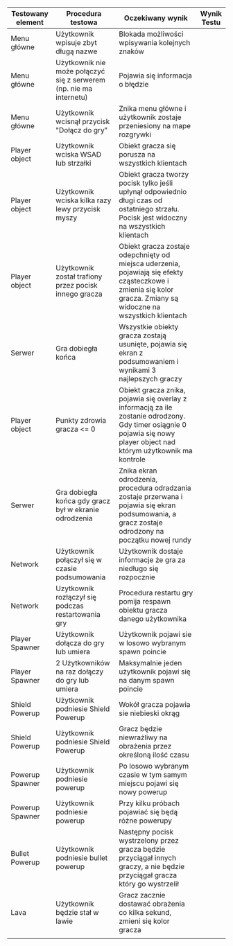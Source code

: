 | Testowany element | Procedura testowa | Oczekiwany wynik | Wynik Testu |
| ---- | ---- | ---- | ---- |
| Menu główne | Użytkownik wpisuje zbyt długą nazwe | Blokada możliwości wpisywania kolejnych znaków |  |
| Menu główne | Użytkownik nie może połączyć się z serwerem (np. nie ma internetu) | Pojawia się informacja o błędzie |  |
| Menu główne | Użytkownik wcisnął przycisk "Dołącz do gry" | Znika menu główne i użytkownik zostaje przeniesiony na mape rozgrywki |  |
| Player object | Użytkownik wciska WSAD lub strzałki | Obiekt gracza się porusza na wszystkich klientach |  |
| Player object | Użytkownik wciska kilka razy lewy przycisk myszy | Obiekt gracza tworzy pocisk tylko jeśli upłynął odpowiednio długi czas od ostatniego strzału. Pocisk jest widoczny na wszystkich klientach |  |
| Player object | Użytkownik został trafiony przez pocisk innego gracza | Obiekt gracza zostaje odepchnięty od miejsca uderzenia, pojawiają się efekty cząsteczkowe i zmienia się kolor gracza. Zmiany są widoczne na wszystkich klientach |  |
| Serwer | Gra dobiegła końca | Wszystkie obiekty gracza zostają usunięte, pojawia się ekran z podsumowaniem i wynikami 3 najlepszych graczy |  |
| Player object | Punkty zdrowia gracza <= 0 | Obiekt gracza znika, pojawia się overlay z informacją za ile zostanie odrodzony. Gdy timer osiągnie 0 pojawia się nowy player object nad którym użytkownik ma kontrole |  |
| Serwer | Gra dobiegła końca gdy gracz był w ekranie odrodzenia | Znika ekran odrodzenia, procedura odradzania zostaje przerwana i pojawia się ekran podsumowania, a gracz zostaje odrodzony na początku nowej rundy |  |
| Network | Użytkownik połączył się w czasie podsumowania | Użytkownik dostaje informacje że gra za niedługo się rozpocznie |  |
| Network | Uzytkownik rozłączył się podczas restartowania gry | Procedura restartu gry pomija respawn obiektu gracza danego użytkownika |  |
| Player Spawner | Użytkownik dołącza do gry lub umiera | Użytkownik pojawi sie w losowo wybranym spawn poincie |  |
| Player Spawner | 2 Użytkowników na raz dołączy do gry lub umiera | Maksymalnie jeden użytkownik pojawi się na danym spawn poincie |  |
| Shield Powerup | Użytkownik podniesie Shield Powerup | Wokół gracza pojawia sie niebieski okrąg |  |
| Shield Powerup | Użytkownik podniesie Shield Powerup | Gracz będzie niewrażliwy na obrażenia przez określoną ilość czasu |  |
| Powerup Spawner | Użytkownik podniesie powerup | Po losowo wybranym czasie w tym samym miejscu pojawi się nowy powerup |  |
| Powerup Spawner | Użytkownik podniesie powerup | Przy kilku próbach pojawiać się będą różne powerupy |  |
| Bullet Powerup | Użytkownik podniesie bullet powerup | Następny pocisk wystrzelony przez gracza będzie przyciągał innych graczy, a nie będzie przyciągał gracza który go wystrzelił |  |
| Lava | Użytkownik będzie stał w lawie | Gracz zacznie dostawać obrażenia co kilka sekund, zmieni się kolor gracza |  |
|  |  |  |  |
